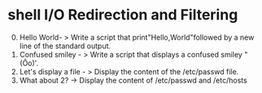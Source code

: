 # shell I/O Redirection and Filtering
0. Hello World- > Write a script that print"Hello,World"followed by a new line of the standard output.
1.  Confused smiley - > Write a script that displays a confused smiley "(Ôo)'.
2. Let's display a file - > Display the content of the /etc/passwd file.
3.  What about 2? -> Display the content of /etc/passwd and /etc/hosts
